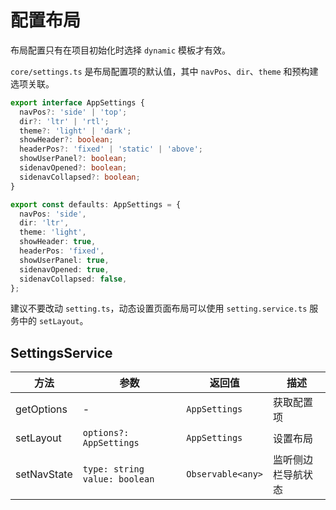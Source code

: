 # 配置布局

布局配置只有在项目初始化时选择 `dynamic` 模板才有效。

`core/settings.ts` 是布局配置项的默认值，其中 `navPos`、`dir`、`theme` 和预构建选项关联。

```ts
export interface AppSettings {
  navPos?: 'side' | 'top';
  dir?: 'ltr' | 'rtl';
  theme?: 'light' | 'dark';
  showHeader?: boolean;
  headerPos?: 'fixed' | 'static' | 'above';
  showUserPanel?: boolean;
  sidenavOpened?: boolean;
  sidenavCollapsed?: boolean;
}

export const defaults: AppSettings = {
  navPos: 'side',
  dir: 'ltr',
  theme: 'light',
  showHeader: true,
  headerPos: 'fixed',
  showUserPanel: true,
  sidenavOpened: true,
  sidenavCollapsed: false,
};
```

建议不要改动 `setting.ts`，动态设置页面布局可以使用 `setting.service.ts` 服务中的 `setLayout`。

## SettingsService

| 方法         | 参数                            | 返回值             | 描述            |
|-------------|---------------------------------|-------------------|----------------|
| getOptions  | -                               | `AppSettings`     | 获取配置项       |
| setLayout   | `options?: AppSettings`         | `AppSettings`     | 设置布局         |
| setNavState | `type: string` `value: boolean` | `Observable<any>` | 监听侧边栏导航状态 |
